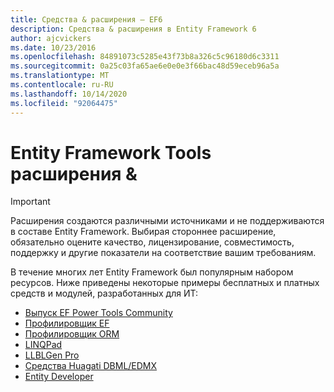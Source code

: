 ```yaml
---
title: Средства & расширения — EF6
description: Средства & расширения в Entity Framework 6
author: ajcvickers
ms.date: 10/23/2016
ms.openlocfilehash: 84891073c5285e43f73b8a326c5c96180d6c3311
ms.sourcegitcommit: 0a25c03fa65ae6e0e0e3f66bac48d59eceb96a5a
ms.translationtype: MT
ms.contentlocale: ru-RU
ms.lasthandoff: 10/14/2020
ms.locfileid: "92064475"
---
```

# <a name="entity-framework-tools--extensions"></a>Entity Framework Tools расширения &
> [!IMPORTANT]  
> Расширения создаются различными источниками и не поддерживаются в составе Entity Framework. Выбирая стороннее расширение, обязательно оцените качество, лицензирование, совместимость, поддержку и другие показатели на соответствие вашим требованиям.

В течение многих лет Entity Framework был популярным набором ресурсов. Ниже приведены некоторые примеры бесплатных и платных средств и модулей, разработанных для ИТ:    

- [Выпуск EF Power Tools Community](https://marketplace.visualstudio.com/items?itemName=ErikEJ.EntityFramework6PowerToolsCommunityEdition)
- [Профилировщик EF](https://efprof.com)  
- [Профилировщик ORM](https://www.ormprofiler.com)  
- [LINQPad](https://www.linqpad.net)  
- [LLBLGen Pro](https://www.llblgen.com)  
- [Средства Huagati DBML/EDMX](https://www.huagati.com/dbmltools)  
- [Entity Developer](https://www.devart.com/entitydeveloper)  
